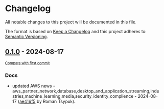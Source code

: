 # Changelog

All notable changes to this project will be documented in this file.

The format is based on [Keep a Changelog](http://keepachangelog.com/en/1.0.0/)
and this project adheres to [Semantic Versioning](http://semver.org/spec/v2.0.0.html).

<!-- insertion marker -->
## [0.1.0](https://github.com/tsypuk/aws-news/releases/tag/ver-2024-08-170.1.0) - 2024-08-17

<small>[Compare with first commit](https://github.com/tsypuk/aws-news/compare/e8544e5c6409660868652711b7c4c08d5c4a7a20...ver-2024-08-17)</small>

### Docs

- updated AWS news - aws_partner_network,database,desktop_and_application_streaming,industries,machine_learning,media,security_identity_complience - 2024-08-17 ([ae416f5](https://github.com/tsypuk/aws-news/commit/ae416f5b43670f208d1ec937bcbde79f2ebe3aa1) by Roman Tsypuk).

